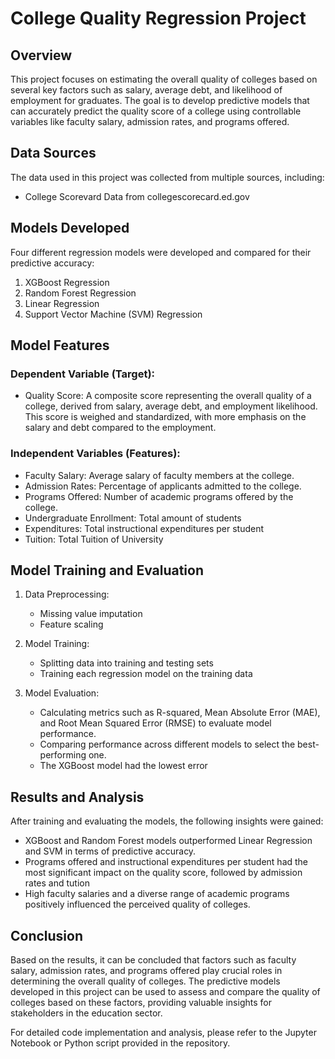 # College Quality Regression Project

## Overview
This project focuses on estimating the overall quality of colleges based on several key factors such as salary, average debt, and likelihood of employment for graduates. The goal is to develop predictive models that can accurately predict the quality score of a college using controllable variables like faculty salary, admission rates, and programs offered.

## Data Sources
The data used in this project was collected from multiple sources, including:
- College Scorevard Data from collegescorecard.ed.gov

## Models Developed
Four different regression models were developed and compared for their predictive accuracy:
1. XGBoost Regression
2. Random Forest Regression
3. Linear Regression
4. Support Vector Machine (SVM) Regression

## Model Features
### Dependent Variable (Target):
- Quality Score: A composite score representing the overall quality of a college, derived from salary, average debt, and employment likelihood. This score is weighed and standardized, with more emphasis on the salary and debt compared to the employment.

### Independent Variables (Features):
- Faculty Salary: Average salary of faculty members at the college.
- Admission Rates: Percentage of applicants admitted to the college.
- Programs Offered: Number of academic programs offered by the college.
- Undergraduate Enrollment: Total amount of students
- Expenditures: Total instructional expenditures per student
- Tuition: Total Tuition of University

## Model Training and Evaluation
1. Data Preprocessing:
   - Missing value imputation
   - Feature scaling

2. Model Training:
   - Splitting data into training and testing sets 
   - Training each regression model on the training data

3. Model Evaluation:
   - Calculating metrics such as R-squared, Mean Absolute Error (MAE), and Root Mean Squared Error (RMSE) to evaluate model performance.
   - Comparing performance across different models to select the best-performing one.
   - The XGBoost model had the lowest error

## Results and Analysis
After training and evaluating the models, the following insights were gained:
- XGBoost and Random Forest models outperformed Linear Regression and SVM in terms of predictive accuracy.
- Programs offered and instructional expenditures per student had the most significant impact on the quality score, followed by admission rates and tution
- High faculty salaries and a diverse range of academic programs positively influenced the perceived quality of colleges.

## Conclusion
Based on the results, it can be concluded that factors such as faculty salary, admission rates, and programs offered play crucial roles in determining the overall quality of colleges. The predictive models developed in this project can be used to assess and compare the quality of colleges based on these factors, providing valuable insights for stakeholders in the education sector.

For detailed code implementation and analysis, please refer to the Jupyter Notebook or Python script provided in the repository.
